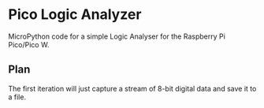 # Pico Logic Analyzer

MicroPython code for a simple Logic Analyser for the Raspberry Pi Pico/Pico W.

## Plan

The first iteration will just capture a stream of 8-bit digital data and save 
it to a file.
